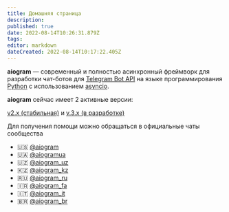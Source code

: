 ```yaml
---
title: Домашняя страница
description: 
published: true
date: 2022-08-14T10:26:31.879Z
tags: 
editor: markdown
dateCreated: 2022-08-14T10:17:22.405Z
---
```


**aiogram** — современный и полностью асинхронный фреймворк для разработки чат-ботов для [Telegram Bot API](https://core.telegram.org/bots/api) на языке программирования [Python](https://www.python.org/) с использованием [asyncio](https://docs.python.org/3/library/asyncio.html).

**aiogram** сейчас имеет 2 активные версии:

[v2.x (стабильная)](https://docs.aiogram.dev/) и [v.3.x (в разработке)](https://docs.aiogram.dev/en/dev-3.x/)

Для получения помощи можно обращаться в официальные чаты сообщества

- 🇺🇸 [@aiogram](https://t.me/aiogram)
- 🇺🇦 [@aiogramua](https://t.me/aiogramua)
- 🇺🇿 [@aiogram_uz](https://t.me/aiogram_uz)
- 🇰🇿 [@aiogram_kz](https://t.me/aiogram_kz)
- 🇷🇺 [@aiogram_ru](https://t.me/aiogram_ru)
- 🇮🇷 [@aiogram_fa](https://t.me/aiogram_fa)
- 🇮🇹 [@aiogram_it](https://t.me/aiogram_it)
- 🇧🇷 [@aiogram_br](https://t.me/aiogram_br)
